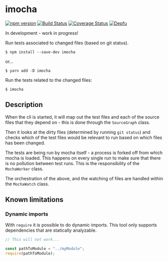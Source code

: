 # imocha

[![npm version](https://badge.fury.io/js/imocha.svg)](https://www.npmjs.com/package/imocha)
[![Build Status](https://travis-ci.com/gustavnikolaj/imocha.svg?branch=master)](https://travis-ci.com/gustavnikolaj/imocha)
[![Coverage Status](https://coveralls.io/repos/github/gustavnikolaj/imocha/badge.svg?branch=master)](https://coveralls.io/github/gustavnikolaj/imocha?branch=master)
[![Depfu](https://badges.depfu.com/badges/2c81fa4b3f304532a25c118a01079e17/overview.svg)](https://depfu.com/github/gustavnikolaj/imocha?project_id=8440)

In development - work in progress!

Run tests associated to changed files (based on git status).

```
$ npm install --save-dev imocha
```

or...

```
$ yarn add -D imocha
```

Run the tests related to the changed files:

```
$ imocha
```

## Description

When the cli is started, it will map out the test files and each of the source
files that they depend on - this is done through the `SourceGraph` class.

Then it looks at the dirty files (determined by running `git status`) and checks
which of the test files would be relevant to run based on which files has been
changed.

The tests are being run by mocha itself - a process is forked off from which
mocha is loaded. This happens on every single run to make sure that there is no
pollution between test runs. This is the responsibility of the `MochaWorker` class.

The orchestration of the above, and the watching of files are handled within the
`MochaWatch` class.

## Known limitations

### Dynamic imports

With `require` it is possible to do dynamic imports. This tool only supports
dependencies that are statically analyzable.

```js
// This will not work...

const pathToModule = "../myModule";
require(pathToModule);
```
